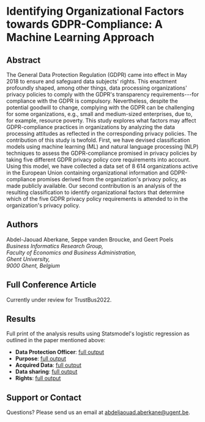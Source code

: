 # Identifying Organizational Factors towards GDPR-Compliance: A Machine Learning Approach

## Abstract

The General Data Protection Regulation (GDPR) came into effect in May 2018 to ensure and safeguard data subjects' rights. This enactment profoundly shaped, among other things,  data processing organizations' privacy policies to comply with the GDPR's transparency requirements---for compliance with the GDPR is compulsory. Nevertheless, despite the potential goodwill to change, complying with the GDPR can be challenging for some organizations, e.g., small and medium-sized enterprises, due to, for example, resource poverty. This study explores what factors may affect GDPR-compliance practices in organizations by analyzing the data processing attitudes as reflected in the corresponding privacy policies. The contribution of this study is twofold. First, we have devised classification models using machine learning (ML) and natural language processing (NLP) techniques to assess the GDPR-compliance promised in privacy policies by taking five different GDPR privacy policy core requirements into account. Using this model, we have collected a data set of 8 614 organizations active in the European Union containing organizational information and GDPR-compliance promises derived from the organization's privacy policy, as made publicly available. Our second contribution is an analysis of the resulting classification to identify organizational factors that determine which of the five GDPR privacy policy requirements is attended to in the organization's privacy policy.

## Authors

Abdel-Jaouad Aberkane, Seppe vanden Broucke, and Geert Poels\
_Business Informatics Research Group, \
Faculty of Economics and Business Administration, \
Ghent University, \
9000 Ghent, Belgium_

## Full Conference Article
Currently under review for TrustBus2022.

## Results
Full print of the analysis results using Statsmodel's logistic regression as outlined in the paper mentioned above:
- **Data Protection Officer**: [full output](https://raw.githubusercontent.com/Aberkane/Privacy-Policies-GDPR-compliance/main/results/lr_dpo)
- **Purpose**: [full output](https://raw.githubusercontent.com/Aberkane/Privacy-Policies-GDPR-compliance/main/results/lr_purpose)
- **Acquired Data**: [full output](https://raw.githubusercontent.com/Aberkane/Privacy-Policies-GDPR-compliance/main/results/lr_acquired-data)
- **Data sharing**: [full output](https://raw.githubusercontent.com/Aberkane/Privacy-Policies-GDPR-compliance/main/results/lr_data-sharing)
- **Rights**: [full output](https://raw.githubusercontent.com/Aberkane/Privacy-Policies-GDPR-compliance/main/results/lr_rights)

## Support or Contact

Questions? Please send us an email at [abdeljaouad.aberkane@ugent.be](abdeljaouad.aberkane@ugent.be).

<!-- ## Welcome to GitHub Pages

You can use the [editor on GitHub](https://github.com/Aberkane/GDPR-compliance/edit/gh-pages/index.md) to maintain and preview the content for your website in Markdown files.

Whenever you commit to this repository, GitHub Pages will run [Jekyll](https://jekyllrb.com/) to rebuild the pages in your site, from the content in your Markdown files.

### Markdown

Markdown is a lightweight and easy-to-use syntax for styling your writing. It includes conventions for

```markdown
Syntax highlighted code block

# Header 1
## Header 2
### Header 3

- Bulleted
- List

1. Numbered
2. List

**Bold** and _Italic_ and `Code` text

[Link](url) and ![Image](src)
```

For more details see [Basic writing and formatting syntax](https://docs.github.com/en/github/writing-on-github/getting-started-with-writing-and-formatting-on-github/basic-writing-and-formatting-syntax).

### Jekyll Themes

Your Pages site will use the layout and styles from the Jekyll theme you have selected in your [repository settings](https://github.com/Aberkane/GDPR-compliance/settings/pages). The name of this theme is saved in the Jekyll `_config.yml` configuration file.

### Support or Contact

Having trouble with Pages? Check out our [documentation](https://docs.github.com/categories/github-pages-basics/) or [contact support](https://support.github.com/contact) and we’ll help you sort it out.
 -->
